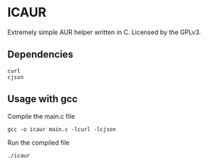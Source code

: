 # ICAUR
Extremely simple AUR helper written in C.
Licensed by the GPLv3.
## Dependencies
```
curl
cjson
```
## Usage with gcc
Compile the main.c file
```
gcc -o icaur main.c -lcurl -lcjson
```
Run the compiled file
```
./icaur
```
